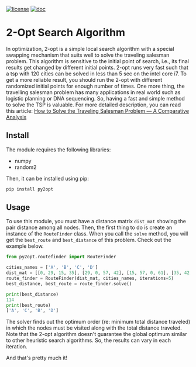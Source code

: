 [![license](https://img.shields.io/badge/license-MIT-success)](https://github.com/pdrm83/Py2Opt/blob/master/LICENSE.md)
[![doc](https://img.shields.io/badge/docs-Medium-blue)](https://towardsdatascience.com/how-to-solve-the-traveling-salesman-problem-a-comparative-analysis-39056a916c9f)

# 2-Opt Search Algorithm 
In optimization, 2-opt is a simple local search algorithm with a special swapping mechanism that suits well to solve the 
traveling salesman problem. This algorithm is sensitive to the initial point of search, i.e., its final results get 
changed by different initial points. 2-opt runs very fast such that a tsp with 120 cities can be solved in less than 
5 sec on the intel core i7. To get a more reliable result, you should run the 2-opt with different randomized initial 
points for enough number of times. One more thing, the travelling salesman problem has many applications in real world 
such as logistic planning or DNA sequencing. So, having a fast and simple method to solve the TSP is valuable. For more 
detailed description, you can read this article: [How to Solve the Traveling Salesman Problem — A Comparative Analysis](https://towardsdatascience.com/how-to-solve-the-traveling-salesman-problem-a-comparative-analysis-39056a916c9f)

 
## Install
The module requires the following libraries:

* numpy
* random2

Then, it can be installed using pip:
```python
pip install py2opt
```

## Usage
To use this module, you must have a distance matrix `dist_mat` showing the pair distance among all nodes. Then, the 
first thing to do is create an instance of the `RouteFinder` class. When you call the `solve` method, you will get the 
`best_route` and `best_distance` of this problem. Check out the example below.

```python
from py2opt.routefinder import RouteFinder

cities_names = ['A', 'B', 'C', 'D']
dist_mat = [[0, 29, 15, 35], [29, 0, 57, 42], [15, 57, 0, 61], [35, 42, 61, 0]]
route_finder = RouteFinder(dist_mat, cities_names, iterations=5)
best_distance, best_route = route_finder.solve()

print(best_distance)
114
print(best_route)
['A', 'C', 'B', 'D']
```
The solver finds out the optimum order (re: minimum total distance traveled) in which the nodes must be visited along 
with the total distance traveled. Note that the 2-opt algorithm doesn't guarantee the global optimum similar to other 
heuristic search algorithms. So, the results can vary in each iteration.

And that's pretty much it!
